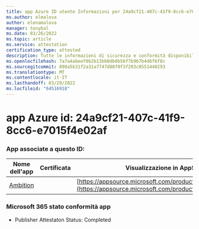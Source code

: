```yaml
---
title: app Azure ID utente Informazioni per 24a9cf21-407c-41f9-8cc6-e7015f4e02af
ms.author: elmalova
author: elenamalova
manager: tonybal
ms.date: 03/26/2022
ms.topic: article
ms.service: attestation
certification_type: attested
description: Tutte le informazioni di sicurezza e conformità disponibili per 24a9cf21-407c-41f9-8cc6-e7015f4e02af.
ms.openlocfilehash: 7a7a4abeef0b2b13bb0db0b56f7b967b4d6f6f8c
ms.sourcegitcommit: 890a5b31f2a31a7747d88f0f3f203c0551440293
ms.translationtype: MT
ms.contentlocale: it-IT
ms.lasthandoff: 03/29/2022
ms.locfileid: "64516918"
---
```

# <a name="azure-app-id-24a9cf21-407c-41f9-8cc6-e7015f4e02af"></a>app Azure id: 24a9cf21-407c-41f9-8cc6-e7015f4e02af


### <a name="apps-associated-with-this-id"></a>App associate a questo ID:
| **Nome dell'app** | **Certificata** | **Visualizzazione in AppSource** |
|--------------|---------------|-----------------------|
| [Ambition](../forward/WA200003159.md) |  | [https://appsource.microsoft.com/product/office/WA200003159](https://appsource.microsoft.com/product/office/WA200003159) |

### <a name="microsoft-365-app-compliance-status"></a>Microsoft 365 stato conformità app
- Publisher Attestaton Status: Completed
